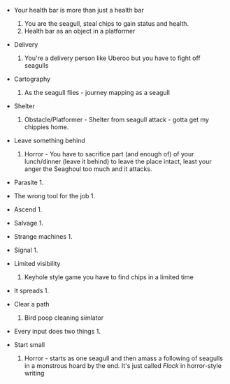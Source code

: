 
 - Your health bar is more than just a health bar
	1. You are the seagull, steal chips to  gain status and health.
	2. Health bar as an object in a platformer

- Delivery
	1. You're a delivery person like Uberoo but you have to fight off seagulls
   
 - Cartography
	1. As the seagull flies - journey mapping as a seagull
   
 - Shelter
	1.  Obstacle/Platformer - Shelter from seagull attack - gotta get my chippies home.
   
 - Leave something behind
	1. Horror - You have to sacrifice part (and enough of) of your lunch/dinner (leave it behind) to leave the place intact, least your anger the Seaghoul too much and it attacks.
   
 - Parasite
	1. 
   
 - The wrong tool for the job
	1. 
   
 - Ascend
	1. 
   
 - Salvage
	1. 
   
 - Strange machines
	1. 
   
 - Signal
	1.  
   
 - Limited visibility
	1.  Keyhole style game you have to find chips in a limited time
   
 - It spreads
	1. 
   
 - Clear a path
	1. Bird poop cleaning simlator
   
 - Every input does two things
	1. 
   
 - Start small
	1. Horror - starts as one seagull and then amass a following of seagulls in a monstrous hoard by the end.  It's just called *Flock* in horror-style writing
   
